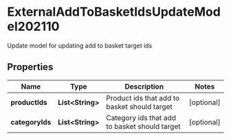 

# ExternalAddToBasketIdsUpdateModel202110

Update model for updating add to basket target ids

## Properties

| Name | Type | Description | Notes |
|------------ | ------------- | ------------- | -------------|
|**productIds** | **List&lt;String&gt;** | Product ids that add to basket should target |  [optional] |
|**categoryIds** | **List&lt;String&gt;** | Category ids that add to basket should target |  [optional] |




